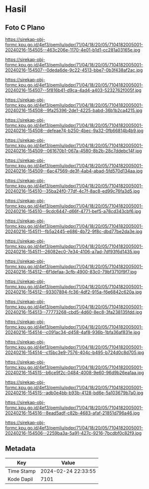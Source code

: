 # Hasil

## Foto C Plano

https://sirekap-obj-formc.kpu.go.id/4ef3/pemilu/pdpr/71/04/18/20/05/7104182005001-20240216-154505--463c206e-1170-4e01-b1d1-cc281a03165e.jpg

https://sirekap-obj-formc.kpu.go.id/4ef3/pemilu/pdpr/71/04/18/20/05/7104182005001-20240216-154507--0deda6de-9c22-4513-bbe7-0b3f438af2ac.jpg

https://sirekap-obj-formc.kpu.go.id/4ef3/pemilu/pdpr/71/04/18/20/05/7104182005001-20240216-154507--5f816b41-d9ca-4ad4-a403-5232762f005f.jpg

https://sirekap-obj-formc.kpu.go.id/4ef3/pemilu/pdpr/71/04/18/20/05/7104182005001-20240216-154508--9fa25396-2de1-4225-babd-36b1b2ca4215.jpg

https://sirekap-obj-formc.kpu.go.id/4ef3/pemilu/pdpr/71/04/18/20/05/7104182005001-20240216-154508--defeae74-b250-4bec-9a32-0fb66814b4b9.jpg

https://sirekap-obj-formc.kpu.go.id/4ef3/pemilu/pdpr/71/04/18/20/05/7104182005001-20240216-154509--061670b1-067a-4580-8b2b-28c7ddebc14f.jpg

https://sirekap-obj-formc.kpu.go.id/4ef3/pemilu/pdpr/71/04/18/20/05/7104182005001-20240216-154509--6ac47569-de3f-4ab4-abad-5fd570d134aa.jpg

https://sirekap-obj-formc.kpu.go.id/4ef3/pemilu/pdpr/71/04/18/20/05/7104182005001-20240216-154510--35ba24f0-77df-4c7f-8ac8-ed99c76fa3d5.jpg

https://sirekap-obj-formc.kpu.go.id/4ef3/pemilu/pdpr/71/04/18/20/05/7104182005001-20240216-154510--9cdc6447-d66f-4771-bef5-a78cd343cbf6.jpg

https://sirekap-obj-formc.kpu.go.id/4ef3/pemilu/pdpr/71/04/18/20/05/7104182005001-20240216-154511--fb5a2445-e686-4b72-9f8c-dbd77be2da3e.jpg

https://sirekap-obj-formc.kpu.go.id/4ef3/pemilu/pdpr/71/04/18/20/05/7104182005001-20240216-154511--26082ec0-7e34-4106-a7ad-7df93f6d1435.jpg

https://sirekap-obj-formc.kpu.go.id/4ef3/pemilu/pdpr/71/04/18/20/05/7104182005001-20240216-154512--6f1defaa-3cfb-4900-83c0-79bf3710f9f7.jpg

https://sirekap-obj-formc.kpu.go.id/4ef3/pemilu/pdpr/71/04/18/20/05/7104182005001-20240216-154512--93307894-fc36-4df2-915a-f6e6842c620a.jpg

https://sirekap-obj-formc.kpu.go.id/4ef3/pemilu/pdpr/71/04/18/20/05/7104182005001-20240216-154513--77773268-cbd5-4d60-8ec8-3fa238135fdd.jpg

https://sirekap-obj-formc.kpu.go.id/4ef3/pemilu/pdpr/71/04/18/20/05/7104182005001-20240216-154514--c091ac34-d458-4af8-936b-1bfa36af831e.jpg

https://sirekap-obj-formc.kpu.go.id/4ef3/pemilu/pdpr/71/04/18/20/05/7104182005001-20240216-154514--c15bc3e9-7576-404c-b495-b724d0c8d705.jpg

https://sirekap-obj-formc.kpu.go.id/4ef3/pemilu/pdpr/71/04/18/20/05/7104182005001-20240216-154515--b6ce9f2c-0484-4008-9e60-96d9b26ea1aa.jpg

https://sirekap-obj-formc.kpu.go.id/4ef3/pemilu/pdpr/71/04/18/20/05/7104182005001-20240216-154515--adb0e4bb-b93b-4128-bd6e-5a103679b7a0.jpg

https://sirekap-obj-formc.kpu.go.id/4ef3/pemilu/pdpr/71/04/18/20/05/7104182005001-20240216-154516--8ead5adf-c82b-4683-afaf-21851d796a46.jpg

https://sirekap-obj-formc.kpu.go.id/4ef3/pemilu/pdpr/71/04/18/20/05/7104182005001-20240216-154506--2259ba3a-5a91-427c-9216-7bcdbf0c82f9.jpg


## Metadata

| Key        | Value               |
| ---------- | ------------------- |
| Time Stamp | 2024-02-24 22:33:55 |
| Kode Dapil | 7101                |



